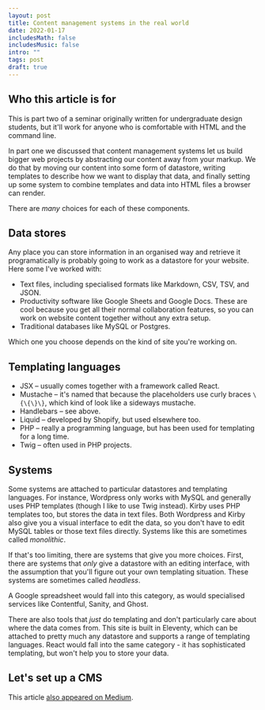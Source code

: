 ```yaml
---
layout: post
title: Content management systems in the real world
date: 2022-01-17
includesMath: false
includesMusic: false
intro: ""
tags: post
draft: true
---
```


## Who this article is for

This is part two of a seminar originally written for undergraduate design students, but it'll work for anyone who is comfortable with HTML and the command line.

In part one we discussed that content management systems let us build bigger web projects by abstracting our content away from your markup. We do that by moving our content into some form of datastore, writing templates to describe how we want to display that data, and finally setting up some system to combine templates and data into HTML files a browser can render.

There are _many_ choices for each of these components.

## Data stores

Any place you can store information in an organised way and retrieve it programatically is probably going to work as a datastore for your website. Here some I've worked with:

- Text files, including specialised formats like Markdown, CSV, TSV, and JSON.
- Productivity software like Google Sheets and Google Docs. These are cool because you get all their normal collaboration features, so you can work on website content together without any extra setup.
- Traditional databases like MySQL or Postgres.

Which one you choose depends on the kind of site you're working on. 

## Templating languages

- JSX – usually comes together with a framework called React.
- Mustache – it's named that because the placeholders use curly braces `\{\{\}\}`, which kind of look like a sideways mustache.
- Handlebars – see above.
- Liquid – developed by Shopify, but used elsewhere too.
- PHP – really a programming language, but has been used for templating for a long time.
- Twig – often used in PHP projects.


## Systems

Some systems are attached to particular datastores and templating languages. For instance, Wordpress only works with MySQL and generally uses PHP templates (though I like to use Twig instead). Kirby uses PHP templates too, but stores the data in text files. Both Wordpress and Kirby also give you a visual interface to edit the data, so you don't have to edit MySQL tables or those text files directly. Systems like this are sometimes called *monolithic*.

If that's too limiting, there are systems that give you more choices. First, there are systems that *only* give a datastore with an editing interface, with the assumption that you'll figure out your own templating situation. These systems are sometimes called _headless_.

A Google spreadsheet would fall into this category, as would specialised services like Contentful, Sanity, and Ghost.

There are also tools that _just_ do templating and don't particularly care about where the data comes from. This site is built in Eleventy, which can be attached to pretty much any datastore and supports a range of templating languages. React would fall into the same category - it has sophisticated templating, but won't help you to store your data.

## Let's set up a CMS

<p class="note">
This article <a href="https://maxakohler.medium.com/whats-a-content-management-system-9cf62a4cab9e">also appeared on Medium</a>.
</p>
